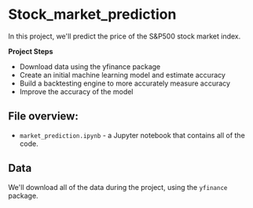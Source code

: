 # Stock_market_prediction
In this project, we'll predict the price of the S&P500 stock market index.

**Project Steps**

* Download data using the yfinance package
* Create an initial machine learning model and estimate accuracy
* Build a backtesting engine to more accurately measure accuracy
* Improve the accuracy of the model


## File overview:

* `market_prediction.ipynb` - a Jupyter notebook that contains all of the code.

## Data

We'll download all of the data during the project, using the `yfinance` package.
